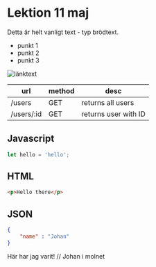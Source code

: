 # Lektion 11 maj

Detta är helt vanligt text - typ brödtext.

* punkt 1
* punkt 2
* punkt 3

![länktext](bild.jpg)

|url|method|desc|
|---|---|---|
|/users|GET|returns all users|
|/users/:id|GET|returns user with ID|

## Javascript
```js
let hello = 'hello';
```

## HTML
```html
<p>Hello there</p>
```

## JSON
```json 
{
    "name" : "Johan"
}
```

Här har jag varit! // Johan i molnet
